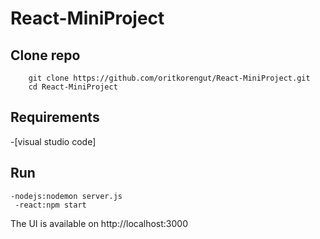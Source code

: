 # React-MiniProject

## Clone repo
        git clone https://github.com/oritkorengut/React-MiniProject.git
        cd React-MiniProject
## Requirements
  -[visual studio code]
 
## Run
    -nodejs:nodemon server.js
     -react:npm start

The UI is available on http://localhost:3000
